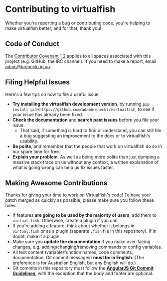 # Contributing to virtualfish

Whether you're reporting a bug or contributing code, you're helping to make virtualfish better, and for that, thank you!

## Code of Conduct

The [Contributor Covenant 1.2](http://contributor-covenant.org/version/1/2/0/) applies to all spaces associated with this project (e.g. GitHub, the IRC channel). If you need to make a report, email [adam@brenecki.id.au](mailto:adam@brenecki.id.au).

## Filing Helpful Issues

Here's a few tips on how to file a useful issue.

- **Try installing the virtualfish development version**, by running `pip install git+https://github.com/adambrenecki/virtualfish`, to see if your issue has already been fixed.
- **Check the documentation** and **search past issues** before you file your issue.
    - That said, if something is hard to find or understand, you can still file a bug suggesting an improvement to the docs or to virtualfish's usability.
- **Be polite**, and remember that the people that work on virtualfish do so in our spare time for free.
- **Explain your problem**. As well as being more polite than just dumping a massive stack trace on us without any context, a written explanation of what is going wrong can help us fix issues faster.

## Making Awesome Contributions

Thanks for giving your time to work on Virtualfish's code! To have your patch merged as quickly as possible, please make sure you follow these rules.

- If features **are going to be used by the majority of users**, add them to `virtual.fish`. Otherwise, create a plugin if you can.
- If you're adding a feature, think about whether it belongs in `virtual.fish` or as a plugin (separate `.fish` file in this repository). If in doubt, make it a plugin.
- Make sure you **update the documentation** if you make user-facing changes, e.g. adding/changing/removing commands or config variables.
- All text content (variable/function names, code comments, documentation, Git commit messages) **must be in English**. (The preference is for Australian English, but any English will do.)
- Git commits in this repository must follow the **[AngularJS Git Commit Guidelines](https://github.com/angular/angular.js/blob/master/CONTRIBUTING.md#commit)**, with the exception that the body and footer are optional.
